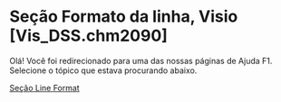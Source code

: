 
# Seção Formato da linha, Visio [Vis_DSS.chm2090]

Olá! Você foi redirecionado para uma das nossas páginas de Ajuda F1. Selecione o tópico que estava procurando abaixo.

[Seção Line Format](http://msdn.microsoft.com/library/e3399716-44de-f8cc-8b42-446284d2fbd4%28Office.15%29.aspx)
